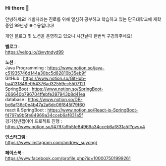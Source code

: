 ### Hi there 👋

안녕하세요! 개발자라는 진로를 위해 열심히 공부하고 학습하고 있는 단국대학교에 재학중인 99년생 표수용입니다!

개인 블로그 및 노션을 운영하고 있으니 시간날때 한번씩 구경와주세요! 

**벨로그** : <br/>
https://velog.io/@vytndyd99

**노션** : 
<br/>
Java Programming : https://www.notion.so/java-c51935746d144a30bc5d82810b35eb9f
<br/>
GitHub : https://www.notion.so/GitHub-ba4131849e054376ad32559ec550712f
<br/>
SpringBoot : https://www.notion.so/SpringBoot-266640b796704ffebfe397943b8d41ea
<br/>
database : https://www.notion.so/DB-bc6af36c0e4b47a2a6dc06f845f79f60
<br/>
react & SpringBoot : https://www.notion.so/React-js-SpringBoot-f4797a9b5fe84969a34cceb6af831a5f
<br/>
경기청년갭이어 프로젝트 진행 : https://www.notion.so/f4797a9b5fe84969a34cceb6af831a5f?pvs=4
<br/>

**인스타그램** : <br/>
https://www.instagram.com/andrew_suyong/

**페이스북** : <br/>
https://www.facebook.com/profile.php?id=100007501999261
